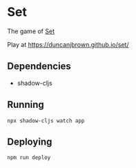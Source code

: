 # Set

The game of [Set](https://en.wikipedia.org/wiki/Set_(card_game))

Play at https://duncanjbrown.github.io/set/

## Dependencies

- shadow-cljs

## Running

```
npx shadow-cljs watch app
```

## Deploying

```
npm run deploy
```
